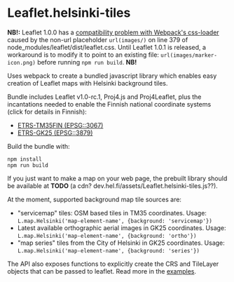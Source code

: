 # Leaflet.helsinki-tiles

**NB!:** Leaflet 1.0.0 has a [compatibility problem with Webpack's css-loader](https://github.com/Leaflet/Leaflet/issues/4849) caused by the non-url placeholder `url(images/)` on line 379 of node_modules/leaflet/dist/leaflet.css. Until Leaflet 1.0.1 is released, a workaround is to modify it to point to an existing file: `url(images/marker-icon.png)` before running `npm run build`. **NB!**

Uses webpack to create a bundled javascript library which enables easy creation of Leaflet maps with Helsinki background tiles.

Bundle includes Leaflet v1.0-rc.1, Proj4.js and Proj4Leaflet, plus the incantations needed to enable the Finnish national coordinate systems (click for details in Finnish):
 - [ETRS-TM35FIN (EPSG::3067)](http://www.maanmittauslaitos.fi/ammattilaisille/maastotiedot/koordinaatti-korkeusjarjestelmat/karttaprojektiot-tasokoordinaatistot/tasokoordinaatistot/etrs)
 - [ETRS-GK25 (EPSG::3879)](http://www.maanmittauslaitos.fi/ammattilaisille/maastotiedot/koordinaatti-korkeusjarjestelmat/karttaprojektiot-tasokoordinaatistot/tasokoordinaatistot/etrs-gkn)

Build the bundle with:
```
npm install
npm run build
```

If you just want to make a map on your web page, the prebuilt library should be available at **TODO** (a cdn? dev.hel.fi/assets/Leaflet.helsinki-tiles.js??).

At the moment, supported background map tile sources are:
 - "servicemap" tiles: OSM based tiles in TM35 coordinates. Usage: `L.map.Helsinki('map-element-name', {background: 'servicemap'})`
 - Latest available orthographic aerial images in GK25 coordinates. Usage: `L.map.Helsinki('map-element-name', {background: 'ortho'})`
 - "map series" tiles from the City of Helsinki in GK25 coordinates. Usage: `L.map.Helsinki('map-element-name', {background: 'series'})`

The API also exposes functions to explicitly create the CRS and TileLayer objects that can be passed to leaflet. Read more in the [examples](example.html).
